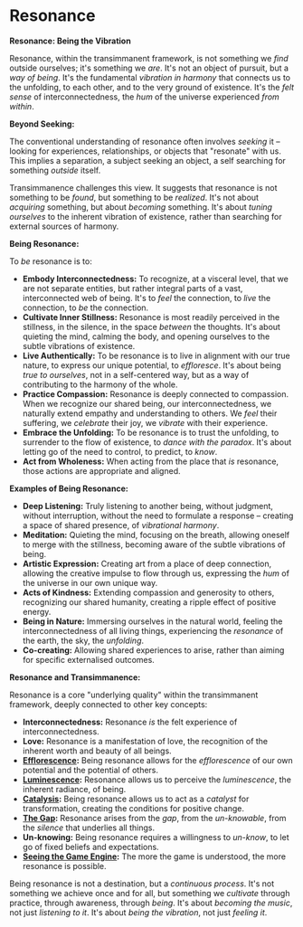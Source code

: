 # Resonance

**Resonance: Being the Vibration**

Resonance, within the transimmanent framework, is not something we *find* outside ourselves; it's something we *are*. It's not an object of pursuit, but a *way of being*. It's the fundamental *vibration in harmony* that connects us to the unfolding, to each other, and to the very ground of existence. It's the *felt sense* of interconnectedness, the *hum* of the universe experienced *from within*.

**Beyond Seeking:**

The conventional understanding of resonance often involves *seeking* it – looking for experiences, relationships, or objects that "resonate" with us. This implies a separation, a subject seeking an object, a self searching for something *outside* itself.

Transimmanence challenges this view. It suggests that resonance is not something to be *found*, but something to be *realized*. It's not about *acquiring* something, but about *becoming* something. It's about *tuning ourselves* to the inherent vibration of existence, rather than searching for external sources of harmony.

**Being Resonance:**

To *be* resonance is to:

* **Embody Interconnectedness:** To recognize, at a visceral level, that we are not separate entities, but rather integral parts of a vast, interconnected web of being. It's to *feel* the connection, to *live* the connection, to *be* the connection.
* **Cultivate Inner Stillness:** Resonance is most readily perceived in the stillness, in the silence, in the space *between* the thoughts. It's about quieting the mind, calming the body, and opening ourselves to the subtle vibrations of existence.
* **Live Authentically:** To be resonance is to live in alignment with our true nature, to express our unique potential, to *effloresce*. It's about being *true to ourselves*, not in a self-centered way, but as a way of contributing to the harmony of the whole.
* **Practice Compassion:** Resonance is deeply connected to compassion. When we recognize our shared being, our interconnectedness, we naturally extend empathy and understanding to others. We *feel* their suffering, we *celebrate* their joy, we *vibrate* with their experience.
* **Embrace the Unfolding:** To be resonance is to trust the unfolding, to surrender to the flow of existence, to *dance with the paradox*. It's about letting go of the need to control, to predict, to *know*.
* **Act from Wholeness:** When acting from the place that *is* resonance, those actions are appropriate and aligned.

**Examples of Being Resonance:**

* **Deep Listening:** Truly listening to another being, without judgment, without interruption, without the need to formulate a response – creating a space of shared presence, of *vibrational harmony*.
* **Meditation:** Quieting the mind, focusing on the breath, allowing oneself to merge with the stillness, becoming aware of the subtle vibrations of being.
* **Artistic Expression:** Creating art from a place of deep connection, allowing the creative impulse to flow through us, expressing the *hum* of the universe in our own unique way.
* **Acts of Kindness:** Extending compassion and generosity to others, recognizing our shared humanity, creating a ripple effect of positive energy.
* **Being in Nature:** Immersing ourselves in the natural world, feeling the interconnectedness of all living things, experiencing the *resonance* of the earth, the sky, the *unfolding*.
* **Co-creating:** Allowing shared experiences to arise, rather than aiming for specific externalised outcomes.

**Resonance and Transimmanence:**

Resonance is a core "underlying quality" within the transimmanent framework, deeply connected to other key concepts:

* **Interconnectedness:** Resonance *is* the felt experience of interconnectedness.
* **Love:** Resonance is a manifestation of love, the recognition of the inherent worth and beauty of all beings.
* **[Efflorescence](efflorescence.md):** Being resonance allows for the *efflorescence* of our own potential and the potential of others.
* **[Luminescence](luminescence.md):** Resonance allows us to perceive the *luminescence*, the inherent radiance, of being.
* **[Catalysis](catalysis.md):** Being resonance allows us to act as a *catalyst* for transformation, creating the conditions for positive change.
* **[The Gap](the-gap.md):** Resonance arises from the *gap*, from the *un-knowable*, from the *silence* that underlies all things.
* **Un-knowing:** Being resonance requires a willingness to *un-know*, to let go of fixed beliefs and expectations.
* **[Seeing the Game Engine](../2-the-how/seeing-the-game-engine.md):** The more the game is understood, the more resonance is possible.

Being resonance is not a destination, but a *continuous process*. It's not something we achieve once and for all, but something we *cultivate* through practice, through awareness, through *being*. It's about *becoming the music*, not just *listening to it*. It's about *being the vibration*, not just *feeling it*.
